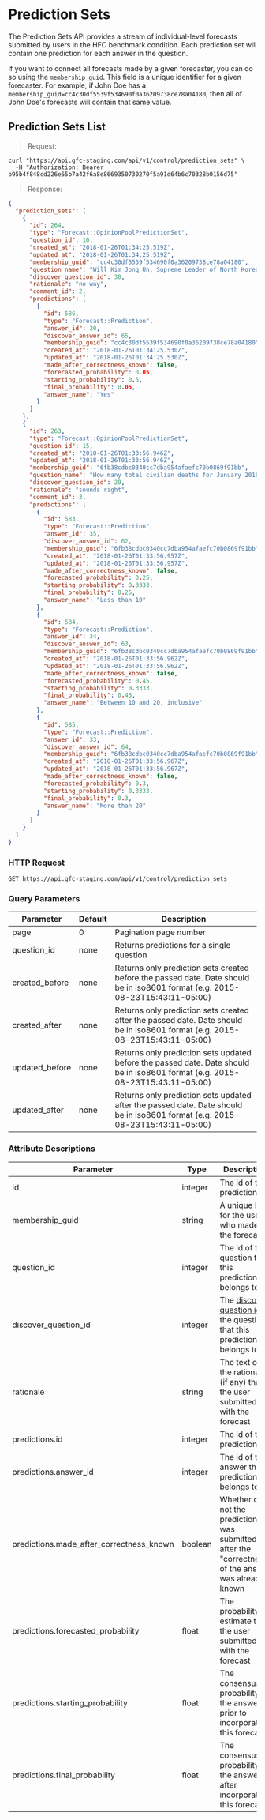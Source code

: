 
# Prediction Sets

The Prediction Sets API provides a stream of individual-level forecasts submitted by users in the HFC benchmark condition. Each prediction set will contain one prediction for each answer in the question.

If you want to connect all forecasts made by a given forecaster, you can do so using the `membership_guid`. This field is a unique identifier for a given forecaster. For example, if John Doe has a `membership_guid=cc4c30df5539f534690f0a36209738ce78a04180`, then all of John Doe's forecasts will contain that same value.

## Prediction Sets List

> Request:

```shell
curl "https://api.gfc-staging.com/api/v1/control/prediction_sets" \
  -H "Authorization: Bearer b95b4f848cd226e55b7a42f6a8e8669350730270f5a91d64b6c70328b0156d75"
```

> Response:

```json
{
  "prediction_sets": [
    {
      "id": 264,
      "type": "Forecast::OpinionPoolPredictionSet",
      "question_id": 10,
      "created_at": "2018-01-26T01:34:25.519Z",
      "updated_at": "2018-01-26T01:34:25.519Z",
      "membership_guid": "cc4c30df5539f534690f0a36209738ce78a04180",
      "question_name": "Will Kim Jong Un, Supreme Leader of North Korea, receive a haircut on 27 January 2018?",
      "discover_question_id": 30,
      "rationale": "no way",
      "comment_id": 2,
      "predictions": [
        {
          "id": 586,
          "type": "Forecast::Prediction",
          "answer_id": 20,
          "discover_answer_id": 65,
          "membership_guid": "cc4c30df5539f534690f0a36209738ce78a04180",
          "created_at": "2018-01-26T01:34:25.530Z",
          "updated_at": "2018-01-26T01:34:25.530Z",
          "made_after_correctness_known": false,
          "forecasted_probability": 0.05,
          "starting_probability": 0.5,
          "final_probability": 0.05,
          "answer_name": "Yes"
        }
      ]
    },
    {
      "id": 263,
      "type": "Forecast::OpinionPoolPredictionSet",
      "question_id": 15,
      "created_at": "2018-01-26T01:33:56.946Z",
      "updated_at": "2018-01-26T01:33:56.946Z",
      "membership_guid": "6fb38cdbc0340cc7dba954afaefc70b0869f91bb",
      "question_name": "How many total civilian deaths for January 2018 will the Syrian Network for Human Rights (SNHR) report?",
      "discover_question_id": 29,
      "rationale": "sounds right",
      "comment_id": 3,
      "predictions": [
        {
          "id": 583,
          "type": "Forecast::Prediction",
          "answer_id": 35,
          "discover_answer_id": 62,
          "membership_guid": "6fb38cdbc0340cc7dba954afaefc70b0869f91bb",
          "created_at": "2018-01-26T01:33:56.957Z",
          "updated_at": "2018-01-26T01:33:56.957Z",
          "made_after_correctness_known": false,
          "forecasted_probability": 0.25,
          "starting_probability": 0.3333,
          "final_probability": 0.25,
          "answer_name": "Less than 10"
        },
        {
          "id": 584,
          "type": "Forecast::Prediction",
          "answer_id": 34,
          "discover_answer_id": 63,
          "membership_guid": "6fb38cdbc0340cc7dba954afaefc70b0869f91bb",
          "created_at": "2018-01-26T01:33:56.962Z",
          "updated_at": "2018-01-26T01:33:56.962Z",
          "made_after_correctness_known": false,
          "forecasted_probability": 0.45,
          "starting_probability": 0.3333,
          "final_probability": 0.45,
          "answer_name": "Between 10 and 20, inclusive"
        },
        {
          "id": 585,
          "type": "Forecast::Prediction",
          "answer_id": 33,
          "discover_answer_id": 64,
          "membership_guid": "6fb38cdbc0340cc7dba954afaefc70b0869f91bb",
          "created_at": "2018-01-26T01:33:56.967Z",
          "updated_at": "2018-01-26T01:33:56.967Z",
          "made_after_correctness_known": false,
          "forecasted_probability": 0.3,
          "starting_probability": 0.3333,
          "final_probability": 0.3,
          "answer_name": "More than 20"
        }
      ]
    }
  ]
}
```

### HTTP Request


`GET https://api.gfc-staging.com/api/v1/control/prediction_sets`

### Query Parameters

Parameter | Default | Description
--------- | ------- | -----------
page | 0 | Pagination page number
question_id | none | Returns predictions for a single question
created_before | none | Returns only prediction sets created before the passed date. Date should be in iso8601 format (e.g. 2015-08-23T15:43:11-05:00)
created_after | none | Returns only prediction sets created after the passed date. Date should be in iso8601 format (e.g. 2015-08-23T15:43:11-05:00)
updated_before | none | Returns only prediction sets updated before the passed date. Date should be in iso8601 format (e.g. 2015-08-23T15:43:11-05:00)
updated_after | none | Returns only prediction sets updated after the passed date. Date should be in iso8601 format (e.g. 2015-08-23T15:43:11-05:00)


### Attribute Descriptions

Parameter | Type | Description
--------- | ------- | -----------
id | integer | The id of the prediction set
membership_guid | string | A unique ID for the user who made the forecast
question_id | integer | The id of the question that this prediction set belongs to
discover_question_id | integer | The [discover question id](#question-id-vs-discover-question-id) of the question that this prediction set belongs to
rationale | string | The text of the rationale (if any) that the user submitted with the forecast
predictions.id | integer | The id of the prediction
predictions.answer_id | integer | The id of the answer this prediction belongs to
predictions.made_after_correctness_known | boolean | Whether or not the prediction was submitted after the "correctness" of the answer was already known
predictions.forecasted_probability | float | The probability estimate that the user submitted with the forecast
predictions.starting_probability | float | The consensus probability of the answer prior to incorporating this forecast
predictions.final_probability | float | The consensus probability of the answer after incorporating this forecast
